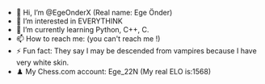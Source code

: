 - 👋 Hi, I’m @EgeOnderX (Real name: Ege Önder)
- 👀 I’m interested in EVERYTHINK
- 🌱 I’m currently learning Python, C++, C.
- 📫 How to reach me: (you can't reach me !)
- ⚡ Fun fact: They say I may be descended from vampires because I have very white skin.
- ♟️ My Chess.com account: Ege_22N (My real ELO is:1568)
<!---
EgeOnderX/EgeOnderX is a ✨ special ✨ repository because its `README.md` (this file) appears on your GitHub profile.
You can click the Preview link to take a look at your changes.
--->

